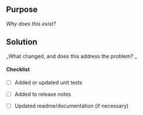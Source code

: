 ## Purpose
_Why does this exist?_

## Solution
_What changed, and does this address the problem? _

#### Checklist
- [ ] Added or updated unit tests
- [ ] Added to release notes
- [ ] Updated readme/documentation (if necessary)

